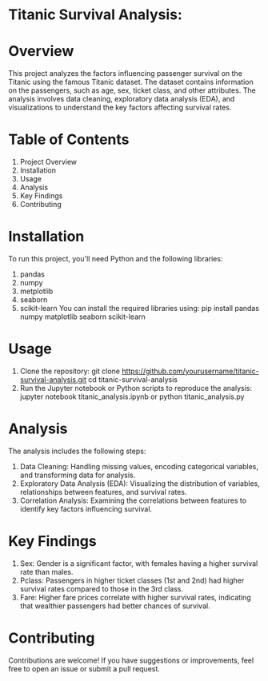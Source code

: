 # Titanic Survival Analysis:
# Overview
This project analyzes the factors influencing passenger survival on the Titanic using the famous Titanic dataset. The dataset contains information on the passengers, such as age, sex, ticket class, and other attributes. The analysis involves data cleaning, exploratory data analysis (EDA), and visualizations to understand the key factors affecting survival rates.
# Table of Contents
1. Project Overview
2. Installation
3.  Usage
4.  Analysis
5.  Key Findings
6.  Contributing
# Installation
To run this project, you'll need Python and the following libraries:
1. pandas
2. numpy
3. metplotlib
4. seaborn
5. scikit-learn
You can install the required libraries using:
pip install pandas numpy matplotlib seaborn scikit-learn
# Usage
1. Clone the repository:
git clone https://github.com/yourusername/titanic-survival-analysis.git
cd titanic-survival-analysis
2. Run the Jupyter notebook or Python scripts to reproduce the analysis:
jupyter notebook titanic_analysis.ipynb or
python titanic_analysis.py
# Analysis
The analysis includes the following steps:
1. Data Cleaning: Handling missing values, encoding categorical variables, and transforming data for analysis.
2. Exploratory Data Analysis (EDA): Visualizing the distribution of variables, relationships between features, and survival rates.
3.  Correlation Analysis: Examining the correlations between features to identify key factors influencing survival.
# Key Findings
1. Sex: Gender is a significant factor, with females having a higher survival rate than males.
2. Pclass: Passengers in higher ticket classes (1st and 2nd) had higher survival rates compared to those in the 3rd class.
3. Fare: Higher fare prices correlate with higher survival rates, indicating that wealthier passengers had better chances of survival.
# Contributing
Contributions are welcome! If you have suggestions or improvements, feel free to open an issue or submit a pull request.
